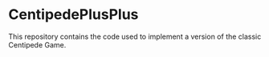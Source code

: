 # CentipedePlusPlus
This repository contains the code used to implement a version of the classic Centipede Game.
